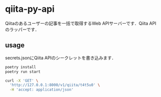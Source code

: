 # qiita-py-api

Qiitaのあるユーザーの記事を一括で取得するWeb APIサーバーです．Qiita API のラッパーです．

## usage

secrets.jsonにQiita APIのシークレットを書き込みます．

```sh
poetry install
poetry run start
```

```sh
curl -X 'GET' \
  'http://127.0.0.1:8000/v1/qiita/t4t5u0' \
  -H 'accept: application/json'
```

